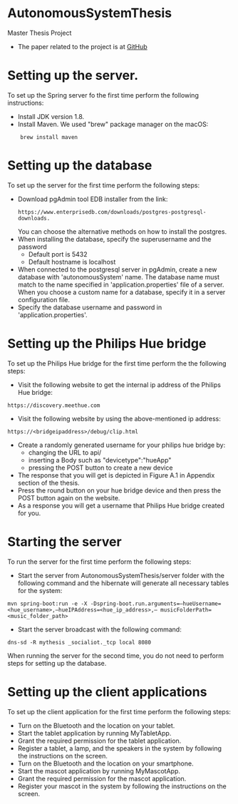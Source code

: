 # AutonomousSystemThesis
Master Thesis Project

* The paper related to the project is at [GitHub](https://github.com/latifaabdullayeva/Thesis)

# Setting up the server.
To set up the Spring server fo the first time perform the following instructions:
* Install JDK version 1.8.
* Install Maven. We used "brew" package manager on the macOS:
```
    brew install maven
```


# Setting up the database
To set up the server for the first time perform the following steps:
* Download pgAdmin tool EDB installer from the link:
    ```
    https://www.enterprisedb.com/downloads/postgres-postgresql-downloads.
    ```
    You can choose the alternative methods on how to install the postgres.
* When installing the database, specify the superusername and the password
    * Default port is 5432
    * Default hostname is localhost
* When connected to the postgresql server in pgAdmin, create a new database with 'autonomousSystem' name.
    The database name must match to the name specified in 'application.properties' file of a server.
    When you choose a custom name for a database, specify it in a server configuration file.
* Specify the database username and password in 'application.properties'.

# Setting up the Philips Hue bridge
To set up the Philips Hue bridge for the first time perform the the following steps:
* Visit the following website to get the internal ip address of the Philips Hue bridge:
```
https://discovery.meethue.com
```
* Visit the following website by using the above-mentioned ip address: 
```
https://<bridgeipaddress>/debug/clip.html
``` 
* Create a randomly generated username for your philips hue bridge by:
    * changing the URL to api/
    * inserting a Body such as "devicetype":"hueApp" 
    * pressing the POST button to create a new device
* The response that you will get is depicted in Figure A.1 in Appendix section of the thesis.
* Press the round button on your hue bridge device and then press the POST
button again on the website.
* As a response you will get a username that Philips Hue bridge created for you.

# Starting the server
To run the server for the first time perform the following steps:
* Start the server from AutonomousSystemThesis/server folder with the following command and the hibernate will generate all necessary tables for the system:
```
mvn spring-boot:run -e -X -Dspring-boot.run.arguments=–hueUsername=<hue_username>,–hueIPAddress=<hue_ip_address>,– musicFolderPath=<music_folder_path>
```
* Start the server broadcast with the following command:
```
dns-sd -R mythesis _socialiot._tcp local 8080
```
When running the server for the second time, you do not need to perform steps for setting up the database.

# Setting up the client applications
To set up the client application for the first time perform the following steps:
* Turn on the Bluetooth and the location on your tablet.
* Start the tablet application by running MyTabletApp.
* Grant the required permission for the tablet application.
* Register a tablet, a lamp, and the speakers in the system by following the instructions on the screen.
* Turn on the Bluetooth and the location on your smartphone.
* Start the mascot application by running MyMascotApp.
* Grant the required permission for the mascot application.
* Register your mascot in the system by following the instructions on the screen.
